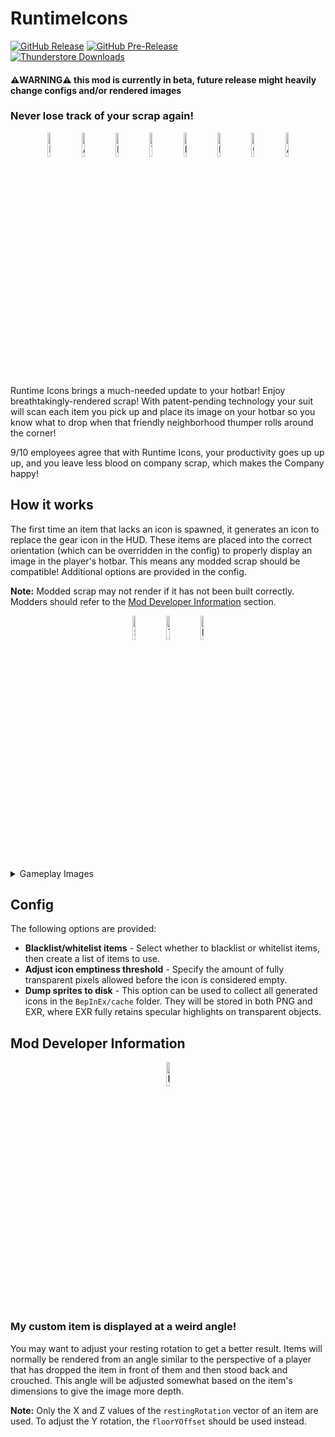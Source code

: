 RuntimeIcons
============
[![GitHub Release](https://img.shields.io/github/v/release/LethalCompanyModding/RuntimeIcons?display_name=release&logo=github&logoColor=white)](https://github.com/LethalCompanyModding/RuntimeIcons/releases/latest)
[![GitHub Pre-Release](https://img.shields.io/github/v/release/LethalCompanyModding/RuntimeIcons?include_prereleases&display_name=release&logo=github&logoColor=white&label=pre-release)](https://github.com/LethalCompanyModding/RuntimeIcons/releases)  
[![Thunderstore Downloads](https://img.shields.io/thunderstore/dt/LethalCompanyModding/RuntimeIcons?style=flat&logo=thunderstore&logoColor=white&label=thunderstore)](https://thunderstore.io/c/lethal-company/p/LethalCompanyModding/RuntimeIcons/)
#### ⚠️WARNING⚠️ this mod is currently in beta, future release might heavily change configs and/or rendered images

### Never lose track of your scrap again!

<p align="center">
<img src="https://raw.github.com/LethalCompanyModding/RuntimeIcons/1d1d58b2c29af5e8bf5b48a49fad87db79cde9c3/.github/images/renders/Bell.png" alt="Bell Render" width="10%"/>
<img src="https://raw.github.com/LethalCompanyModding/RuntimeIcons/1d1d58b2c29af5e8bf5b48a49fad87db79cde9c3/.github/images/renders/apparatus.png" alt="Apparatus Render" width="10%"/>
<img src="https://raw.github.com/LethalCompanyModding/RuntimeIcons/1d1d58b2c29af5e8bf5b48a49fad87db79cde9c3/.github/images/renders/egg.png" alt="Easter Egg Render" width="10%"/>
<img src="https://raw.github.com/LethalCompanyModding/RuntimeIcons/1d1d58b2c29af5e8bf5b48a49fad87db79cde9c3/.github/images/renders/tea_kettle.png" alt="Tea kettle Render" width="10%"/>
<img src="https://raw.github.com/LethalCompanyModding/RuntimeIcons/1d1d58b2c29af5e8bf5b48a49fad87db79cde9c3/.github/images/renders/axle.png" alt="Large Axle Render" width="10%"/>
<img src="https://raw.github.com/LethalCompanyModding/RuntimeIcons/1d1d58b2c29af5e8bf5b48a49fad87db79cde9c3/.github/images/renders/knife.png" alt="Knife Render" width="10%"/>
<img src="https://raw.github.com/LethalCompanyModding/RuntimeIcons/1d1d58b2c29af5e8bf5b48a49fad87db79cde9c3/.github/images/renders/jug.png" alt="Chemical Jug Render" width="10%"/>
<img src="https://raw.github.com/LethalCompanyModding/RuntimeIcons/1d1d58b2c29af5e8bf5b48a49fad87db79cde9c3/.github/images/renders/ammo.png" alt="Ammo Render" width="10%"/>
</p>

Runtime Icons brings a much-needed update to your hotbar! Enjoy breathtakingly-rendered scrap! With patent-pending technology your suit will scan each item you pick up and place its image on your hotbar so you know what to drop when that friendly neighborhood thumper rolls around the corner!

9/10 employees agree that with Runtime Icons, your productivity goes up up up, and you leave less blood on company scrap, which makes the Company happy!


## How it works

The first time an item that lacks an icon is spawned, it generates an icon to replace the gear icon in the HUD. These items are placed into the correct orientation (which can be overridden in the config) to properly display an image in the player's hotbar. This means any modded scrap should be compatible! Additional options are provided in the config.

**Note:** Modded scrap may not render if it has not been built correctly. Modders should refer to the [Mod Developer Information](#mod-developer-information) section.

<p align="center">
<img src="https://raw.github.com/LethalCompanyModding/RuntimeIcons/1d1d58b2c29af5e8bf5b48a49fad87db79cde9c3/.github/images/renders/modded/scarlet_devil_mansion/painting.png" alt="SDM Painting Render" width="10%"/>
<img src="https://raw.github.com/LethalCompanyModding/RuntimeIcons/1d1d58b2c29af5e8bf5b48a49fad87db79cde9c3/.github/images/renders/modded/testaccount_core/Crowbar.png" alt="Testaccount Crowbar Render" width="10%"/>
<img src="https://raw.github.com/LethalCompanyModding/RuntimeIcons/1d1d58b2c29af5e8bf5b48a49fad87db79cde9c3/.github/images/renders/modded/bell_crab.png" alt="Bell Crab Render" width="10%"/>
</p>

<details>
<summary>Gameplay Images</summary>

<p align="center">
<br>
<img src="https://raw.github.com/LethalCompanyModding/RuntimeIcons/0a1afb9f5716f0f1736de9e767dc12aa3e291f70/.github/images/gameplay/gameplay2.png" alt="Gameplay Screenshot 3" width="85%"/>
<br>
<br>
<img src="https://raw.github.com/LethalCompanyModding/RuntimeIcons/0a1afb9f5716f0f1736de9e767dc12aa3e291f70/.github/images/gameplay/gameplay1.png" alt="Gameplay Screenshot 1" width="85%"/>
</p>

</details>


## Config

The following options are provided:

- **Blacklist/whitelist items** - Select whether to blacklist or whitelist items, then create a list of items to use.
- **Adjust icon emptiness threshold** - Specify the amount of fully transparent pixels allowed before the icon is considered empty.
- **Dump sprites to disk** - This option can be used to collect all generated icons in the `BepInEx/cache` folder. They will be stored in both PNG and EXR, where EXR fully retains specular highlights on transparent objects.


## Mod Developer Information

<p align="center">
<img src="https://raw.github.com/LethalCompanyModding/RuntimeIcons/1d1d58b2c29af5e8bf5b48a49fad87db79cde9c3/.github/images/renders/base_gear.png" alt="Default Gear Icon" width="10%"/>
</p>

### My custom item is displayed at a weird angle!

You may want to adjust your resting rotation to get a better result. Items will normally be rendered from an angle similar to the perspective of a player that has dropped the item in front of them and then stood back and crouched. This angle will be adjusted somewhat based on the item's dimensions to give the image more depth.

**Note:** Only the X and Z values of the `restingRotation` vector of an item are used. To adjust the Y rotation, the `floorYOffset` should be used instead.
